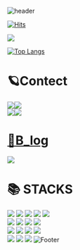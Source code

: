![header](https://capsule-render.vercel.app/api?type=Waving&text=💻Beom's)


[![Hits](https://hits.seeyoufarm.com/api/count/incr/badge.svg?url=https%3A%2F%2Fgithub.com%2Fbeom33&count_bg=%23E9A186&title_bg=%23171717&icon=github.svg&icon_color=%23CFAFAF&title=hits&edge_flat=false)](https://hits.seeyoufarm.com)


<div align=left> <a href="https://github.com/devxb/gitanimals">
  <img src="https://render.gitanimals.org/farms/{beom33}"/>
</a>
</div>

  
[![Top Langs](https://github-readme-stats.vercel.app/api/top-langs/?username=beom33)](https://github.com/anuraghazra/github-readme-stats) 


<h1>🪐Contect</h1>
<div align=left> 
<a href="https://www.google.com/"><img src="https://img.shields.io/badge/Gmail-EA4335?style=for-the-badge&logo=Gmail&logoColor=white"><img src="https://img.shields.io/badge/byby5583@gmail.com-FF8C00?style=for-the-badge&logo=&logoColor=white">
<div align=left> 
<a href="https://www.naver.com/"><img src="https://img.shields.io/badge/naver-03C75A?style=for-the-badge&logo=naver&logoColor=white"><img src="https://img.shields.io/badge/byby5546@naver.com-228B22?style=for-the-badge&logo=&logoColor=white">


<h1>📝B_log</h1>

<div align=left>
<a href="https://www.notion.so/git-49ad7cb1fad2436aa5bc7c50714ec721?pvs=4"><img src="https://img.shields.io/badge/Notion-000000?style=flat-square&logo=Notion&logoColor=white&link=https://www.notion.so/git-49ad7cb1fad2436aa5bc7c50714ec721?pvs=4"/></a>

<h1>📚 STACKS</h1>
<div align=left> 
<img src="https://img.shields.io/badge/java-%23007396.svg?&style=for-the-badge&logo=java&logoColor=white" /> 
<img src="https://img.shields.io/badge/html5-E34F26?style=for-the-badge&logo=html5&logoColor=white">
<img src="https://img.shields.io/badge/css-1572B6?style=for-the-badge&logo=css3&logoColor=white">
<img src="https://img.shields.io/badge/oracle-F80000?style=for-the-badge&logo=oracle&logoColor=white"> 
<img src="https://img.shields.io/badge/javascript-F7DF1E?style=for-the-badge&logo=javascript&logoColor=black">



<div align=left> 
<img src="https://img.shields.io/badge/react-61DAFB?style=for-the-badge&logo=react&logoColor=black">
<img src="https://img.shields.io/badge/spring-6DB33F?style=for-the-badge&logo=spring&logoColor=white">
<img src="https://img.shields.io/badge/springboot-6DB33F?style=for-the-badge&logo=springboot&logoColor=white"> 
<img src="https://img.shields.io/badge/github-181717?style=for-the-badge&logo=github&logoColor=white">



<div align=left> 
<img src="https://img.shields.io/badge/gradle-02303A?style=for-the-badge&logo=gradle&logoColor=white">
<img src="https://img.shields.io/badge/git-F05032?style=for-the-badge&logo=git&logoColor=white">
<img src="https://img.shields.io/badge/apachetomcat-F8DC75?style=for-the-badge&logo=apachetomcat&logoColor=black">   
<img src="https://img.shields.io/badge/intellijidea-000000?style=for-the-badge&logo=intellijidea&logoColor=white">


<div align=left>
<img src="https://img.shields.io/badge/docker-2496ED?style=for-the-badge&logo=docker&logoColor=white">
<img src="https://img.shields.io/badge/AndroidStudio-006400?style=for-the-badge&logo=AndroidStudio&logoColor=white">
<img src="https://img.shields.io/badge/dbeaver-382923?style=for-the-badge&logo=dbeaver&logoColor=white">


<img src="https://camo.githubusercontent.com/02984eac5d86fdec3242c786e3563182bd35a0a5e8369c36be0b9bfc8a2e991b/68747470733a2f2f63617073756c652d72656e6465722e76657263656c2e6170702f6170693f747970653d776176696e6726636f6c6f723d6772616469656e7426637573746f6d436f6c6f724c6973743d3230266865696768743d3230302673656374696f6e3d666f6f746572" alt="Footer" data-canonical-src="https://capsule-render.vercel.app/api?type=waving&amp;color=gradient&amp;customColorList=20&amp;height=200&amp;section=footer" style="max-width: 100%;">



